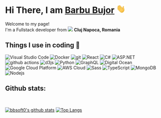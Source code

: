 
<h1>Hi There, I am <a  href="https://bbsoft0.github.io/">Barbu Bujor</a> <img  src="https://raw.githubusercontent.com/ABSphreak/ABSphreak/master/gifs/Hi.gif" width="30px"></h1>

<p>Welcome to my page! </br> I'm a Fullstack developer from <img src="https://image.flaticon.com/icons/svg/197/197587.svg" width="13"/> <b>Cluj Napoca, Romania</b> </p>


## Things I use in coding :muscle:
<p>
  <img alt="Visual Studio Code" src="https://img.shields.io/badge/-Visual%20Studio%20Code-23A9F2?style=flat-square&logo=Visual%20Studio%20Code&logoColor=white"/>
  <img alt="Docker" src="https://img.shields.io/badge/-Docker-46a2f1?style=flat-square&logo=docker&logoColor=white" />
  <img alt="git" src="https://img.shields.io/badge/-Git-F05032?style=flat-square&logo=git&logoColor=white" />
  <img alt="React" src="https://img.shields.io/static/v1?message=React&logo=react&labelColor=5c5c5c&color=1182c3&logoColor=white&label=%20" />
  <img alt="C#" src="https://img.shields.io/badge/-CSharp-13aa52?style=flat-square&logo=csharp&logoColor=white" />
  <img alt="ASP.NET" src="https://img.shields.io/badge/-ASP.NET-F05032?style=flat-square&logo=microsoft&logoColor=white" />
  <img alt="github actions" src="https://img.shields.io/badge/-Github_Actions-2088FF?style=flat-square&logo=github-actions&logoColor=white" />
  <img alt="d3js" src="https://img.shields.io/badge/-D3.js-F9A03C?style=flat-square&logo=d3.js&logoColor=white" />
  <img alt="Python" src="https://img.shields.io/badge/-Python-45b8d8?style=flat-square&logo=python&logoColor=white" />
  <img alt="GraphQL" src="https://img.shields.io/badge/-GraphQL-E10098?style=flat-square&logo=graphql&logoColor=white" />
  <img alt="Digital Ocean" src="https://img.shields.io/badge/Digital%20Ocean-1a73e8?style=flat&logo=digitalocean&logoColor=white" />
  <img alt="Google Cloud Platform" src="https://img.shields.io/badge/-Google_Cloud_Platform-13aa52?style=flat-square&logo=google-cloud&logoColor=white" />
  <img alt="AWS Cloud" src="https://img.shields.io/badge/AWS Cloud-23A9F2?style=flat&logo=aws&logoColor=white" />
  <img alt="Sass" src="https://img.shields.io/badge/-Sass-CC6699?style=flat-square&logo=sass&logoColor=white" />
  <img alt="TypeScript" src="https://img.shields.io/badge/-TypeScript-007ACC?style=flat-square&logo=typescript&logoColor=white" />
  <img alt="MongoDB" src="https://img.shields.io/badge/-MongoDB-13aa52?style=flat-square&logo=mongodb&logoColor=white" />
  <img alt="Nodejs" src="https://img.shields.io/badge/-Nodejs-43853d?style=flat-square&logo=Node.js&logoColor=white" />
</p>

## Github stats:

<br>

[![bbsoft0's github stats](https://github-readme-stats.vercel.app/api?username=bbsoft0&count_private=true&show_icons=true)](https://github.com/bbsoft0/github-readme-stats)
[![Top Langs](https://github-readme-stats.vercel.app/api/top-langs/?username=bbsoft0&layout=compact&lang_count=8)](https://github.com/bbsoft0/github-readme-stats)


<!--
**bbsoft0/bbsoft0** is a ✨ _special_ ✨ repository because its `README.md` (this file) appears on your GitHub profile.


_________________________________________________________________________________________________________________________________________
- 🔭 I’m currently working on ...
- 🌱 I’m currently learning ...
- 👯 I’m looking to collaborate on ...
- 🤔 I’m looking for help with ...
- 💬 Ask me about ...
- 📫 How to reach me: ...
- 😄 Pronouns: ...
- ⚡ Fun fact: ...
-->
